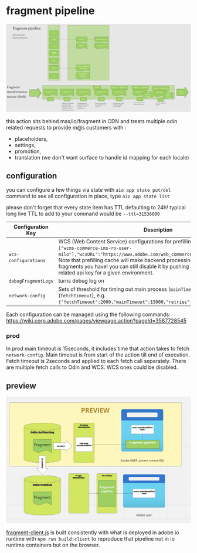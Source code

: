 # fragment pipeline

![pipeline description](architecture.png)

this action sits behind mas/io/fragment in CDN and treats multiple odin related requests to provide m@s customers with :

- placeholders,
- settings,
- promotion,
- translation (we don't want surface to handle id mapping for each locale)

## configuration

you can configure a few things via state with `aio app state put/del` command
to see all configuration in place, type `aio app state list`

please don't forget that every state item has TTL defaulting to 24h! typical long live TTL to add to your command would be `--ttl=31536000`

| Configuration Key    | Description                                                                                                                                                                                                                                                                                                                                                                                               | Type    | Default |
| -------------------- | --------------------------------------------------------------------------------------------------------------------------------------------------------------------------------------------------------------------------------------------------------------------------------------------------------------------------------------------------------------------------------------------------------- | ------- | ------- |
| `wcs-configurations` | WCS (Web Content Service) configurations for prefilling cache, e.g. `[{"api_keys":["wcms-commerce-ims-ro-user-milo"],"wcsURL":"https://www.adobe.com/web_commerce_artifact","env":"prod"}]` Note that prefilling cache will make backend processing longer depending on the fragments you have! you can still disable it by pushing a configuration _not_ having related api key for a given environment. | Array   | ``      |
| `debugFragmentLogs`  | turns debug log on                                                                                                                                                                                                                                                                                                                                                                                        | Boolean | `false` |
| `network-config`     | Sets of threshold for timing out main process (`mainTimeout`) & subsequent fetches (`fetchTimeout`), e.g. `{"fetchTimeout":2000,"mainTimeout":15000,"retries":3,"retryDelay":500}`                                                                                                                                                                                                                        | Array   | ``      |

Each configuration can be managed using the following commands:
https://wiki.corp.adobe.com/pages/viewpage.action?pageId=3587728545

### prod

In prod main timeout is 15seconds, it includes time that action takes to fetch `network-config`. Main timeout is from start of the action till end of execution.
Fetch timeout is 2seconds and applied to each fetch call separately. There are multiple fetch calls to Odin and WCS. WCS ones could be disabled.

## preview

![preview architecture](preview.png)

[fragment-client.js](../fragment-client.js) is built consistently with what is deployed in adobe io runtime with
`npm run build:client` to reproduce that pipeline not in io runtime containers but on the browser.
